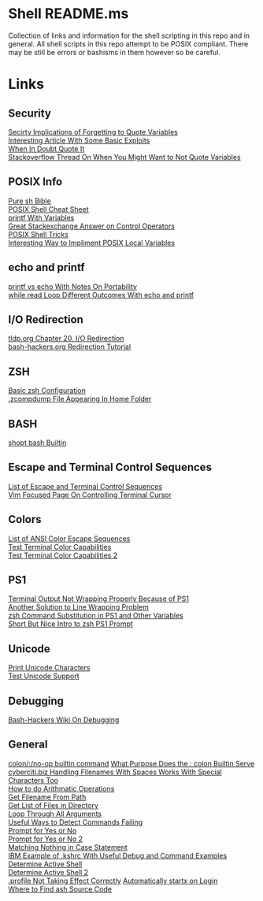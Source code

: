 # Shell README.ms
Collection of links and information for the shell scripting in this repo and in general.
All shell scripts in this repo attempt to be POSIX compliant.
There may be still be errors or bashisms in them however so be careful.

# Links

## Security
[Secirty Implications of Forgetting to Quote Variables](https://unix.stackexchange.com/questions/171346/security-implications-of-forgetting-to-quote-a-variable-in-bash-posix-shells)<br  />
[Interesting Article With Some Basic Exploits](https://www.linuxjournal.com/content/writing-secure-shell-scripts)<br  />
[When In Doubt Quote It](https://stackoverflow.com/questions/10067266/when-to-wrap-quotes-around-a-shell-variable)<br  />
[Stackoverflow Thread On When You Might Want to Not Quote Variables](https://stackoverflow.com/questions/32674809/is-there-any-reason-not-to-quote-variables)<br  />

## POSIX Info
[Pure sh Bible](https://github.com/dylanaraps/pure-sh-bible/blob/master/README.md)<br  />
[POSIX Shell Cheat Sheet](https://steinbaugh.com/posts/posix.html)<br  />
[printf With Variables](https://github.com/koalaman/shellcheck/wiki/SC2059)<br  />
[Great Stackexchange Answer on Control Operators](https://unix.stackexchange.com/questions/159513/what-are-the-shells-control-and-redirection-operators/159514#159514)<br  />
[POSIX Shell Tricks](https://www.etalabs.net/sh_tricks.html)<br  />
[Interesting Way to Impliment POSIX Local Variables](https://stackoverflow.com/questions/18597697/posix-compliant-way-to-scope-variables-to-a-function-in-a-shell-script)<br  />

## echo and printf
[printf vs echo With Notes On Portability](https://askubuntu.com/questions/467747/which-is-better-printf-or-echo/467756#467756)<br  />
[while read Loop Different Outcomes With echo and printf](https://askubuntu.com/questions/938594/using-while-read-echo-and-printf-get-different-outcomes)<br  />

## I/O Redirection
[tldp.org Chapter 20. I/O Redirection](https://tldp.org/LDP/abs/html/io-redirection.html)<br  />
[bash-hackers.org Redirection Tutorial](https://wiki.bash-hackers.org/howto/redirection_tutorial)<br  />

## ZSH
[Basic zsh Configuration](https://thevaluable.dev/zsh-install-configure-mouseless/)<br  />
[.zcompdump File Appearing In Home Folder](https://stackoverflow.com/questions/62931101/i-have-multiple-files-of-zcompdump-why-do-i-have-multiple-files-of-these)<br  />

## BASH
[shopt bash Builtin](https://www.computerhope.com/unix/bash/shopt.htm)<br  />

## Escape and Terminal Control Sequences
[List of Escape and Terminal Control Sequences](https://www2.ccs.neu.edu/research/gpc/VonaUtils/vona/terminal/vtansi.htm)<br  />
[Vim Focused Page On Controlling Terminal Cursor](https://ttssh2.osdn.jp/manual/4/en/usage/tips/vim.html)<br  />

## Colors
[List of ANSI Color Escape Sequences](https://stackoverflow.com/questions/4842424/list-of-ansi-color-escape-sequences)<br  />
[Test Terminal Color Capabilities](https://github.com/termstandard/colors)<br  />
[Test Terminal Color Capabilities 2](https://unix.stackexchange.com/questions/450365/check-if-terminal-supports-24-bit-true-color)<br  />

## PS1
[Terminal Output Not Wrapping Properly Because of PS1](https://unix.stackexchange.com/questions/105958/terminal-prompt-not-wrapping-correctly)<br  />
[Another Solution to Line Wrapping Problem](https://stackoverflow.com/questions/24839271/bash-ps1-line-wrap-issue-with-non-printing-characters-from-an-external-command)<br  />
[zsh Command Substitution in PS1 and Other Variables](https://superuser.com/questions/142099/get-function-into-ps1-zsh)<br  />
[Short But Nice Intro to zsh PS1 Prompt](https://voracious.dev/a-guide-to-customizing-the-zsh-shell-prompt)<br  />

## Unicode
[Print Unicode Characters](https://stackoverflow.com/questions/602912/how-do-you-echo-a-4-digit-unicode-character-in-bash)<br  />
[Test Unicode Support](https://unix.stackexchange.com/questions/184345/detect-how-much-of-unicode-my-terminal-supports-even-through-screen)<br  />

## Debugging
[Bash-Hackers Wiki On Debugging](https://wiki.bash-hackers.org/scripting/debuggingtips)<br  />

## General
[colon/:/no-op builtin command](https://stackoverflow.com/questions/12404661/what-is-the-use-case-of-noop-in-bash)
[What Purpose Does the : colon Builtin Serve](https://unix.stackexchange.com/questions/31673/what-purpose-does-the-colon-builtin-serve)
[cyberciti.biz Handling Filenames With Spaces Works With Special Characters Too](https://www.cyberciti.biz/tips/handling-filenames-with-spaces-in-bash.html)<br  />
[How to do Arithmatic Operations](https://bash.cyberciti.biz/guide/Perform_arithmetic_operations)<br  />
[Get Filename From Path](https://stackoverflow.com/questions/3362920/get-just-the-filename-from-a-path-in-a-bash-script)<br  />
[Get List of Files in Directory](https://stackoverflow.com/questions/2437452/how-to-get-the-list-of-files-in-a-directory-in-a-shell-script)<br  />
[Loop Through All Arguments](https://unix.stackexchange.com/questions/79343/how-to-loop-through-arguments-in-a-bash-script)<br  />
[Useful Ways to Detect Commands Failing](https://stackoverflow.com/questions/13793836/how-to-detect-if-a-git-clone-failed-in-a-bash-script)<br  />
[Prompt for Yes or No](https://stackoverflow.com/questions/226703/how-do-i-prompt-for-yes-no-cancel-input-in-a-linux-shell-script)<br  />
[Prompt for Yes or No 2](https://stackoverflow.com/questions/29436275/how-to-prompt-for-yes-or-no-in-bash)<br  />
[Matching Nothing in Case Statement](https://stackoverflow.com/questions/17575392/how-do-i-test-for-an-empty-string-in-a-bash-case-statement)<br  />
[IBM Example of .kshrc With Useful Debug and Command Examples](https://www.ibm.com/docs/en/aix/7.1?topic=files-kshrc-file)<br  />
[Determine Active Shell](https://stackoverflow.com/questions/3327013/how-to-determine-the-current-shell-im-working-on)<br  />
[Determine Active Shell 2](https://unix.stackexchange.com/questions/71121/determine-shell-in-script-during-runtime)<br  />
[.profile Not Taking Effect Correctly](https://nanxiao.me/en/why-doesnt-profile-take-effect-in-arch-linux/)
[Automatically startx on Login](https://wiki.archlinux.org/title/Xinit#Autostart_X_at_login)<br  />
[Where to Find ash Source Code](https://unix.stackexchange.com/questions/276477/where-to-find-the-source-code-for-the-almquist-shell)<br  />
